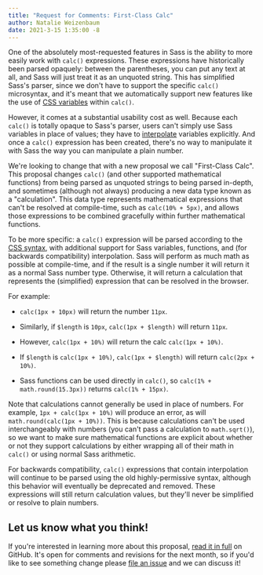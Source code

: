 ```yaml
---
title: "Request for Comments: First-Class Calc"
author: Natalie Weizenbaum
date: 2021-3-15 1:35:00 -8
---
```


One of the absolutely most-requested features in Sass is the ability to more
easily work with `calc()` expressions. These expressions have historically been
parsed opaquely: between the parentheses, you can put any text at all, and
Sass will just treat it as an unquoted string. This has simplified Sass's
parser, since we don't have to support the specific `calc()` microsyntax, and
it's meant that we automatically support new features like the use of [CSS
variables] within `calc()`.

[CSS variables]: https://developer.mozilla.org/en-US/docs/Web/CSS/Using_CSS_custom_properties

However, it comes at a substantial usability cost as well. Because each `calc()`
is totally opaque to Sass's parser, users can't simply use Sass variables in
place of values; they have to [interpolate] variables explicitly. And once a
`calc()` expression has been created, there's no way to manipulate it with Sass
the way you can manipulate a plain number.

[interpolate]: /documentation/interpolation

We're looking to change that with a new proposal we call "First-Class Calc".
This proposal changes `calc()` (and other supported mathematical functions) from
being parsed as unquoted strings to being parsed in-depth, and sometimes
(although not always) producing a new data type known as a "calculation". This
data type represents mathematical expressions that can't be resolved at
compile-time, such as `calc(10% + 5px)`, and allows those expressions to be
combined gracefully within further mathematical functions.

To be more specific: a `calc()` expression will be parsed according to the [CSS
syntax], with additional support for Sass variables, functions, and (for
backwards compatibility) interpolation. Sass will perform as much math as
possible at compile-time, and if the result is a single number it will return it
as a normal Sass number type. Otherwise, it will return a calculation that
represents the (simplified) expression that can be resolved in the browser.

[CSS syntax]: https://drafts.csswg.org/css-values-3/#calc-syntax

For example:

* `calc(1px + 10px)` will return the number `11px`.

* Similarly, if `$length` is `10px`, `calc(1px + $length)` will return `11px`.

* However, `calc(1px + 10%)` will return the calc `calc(1px + 10%)`.

* If `$length` is `calc(1px + 10%)`, `calc(1px + $length)` will return
  `calc(2px + 10%)`.

* Sass functions can be used directly in `calc()`, so `calc(1% +
  math.round(15.3px))` returns `calc(1% + 15px)`.

Note that calculations cannot generally be used in place of numbers. For
example, `1px + calc(1px + 10%)` will produce an error, as will
`math.round(calc(1px + 10%))`. This is because calculations can't be used
interchangeably with numbers (you can't pass a calculation to `math.sqrt()`), so
we want to make sure mathematical functions are explicit about whether or not
they support calculations by either wrapping all of their math in `calc()` or
using normal Sass arithmetic.

For backwards compatibility, `calc()` expressions that contain interpolation
will continue to be parsed using the old highly-permissive syntax, although this
behavior will eventually be deprecated and removed. These expressions will still
return calculation values, but they'll never be simplified or resolve to plain
numbers.

## Let us know what you think!

If you're interested in learning more about this proposal, [read it in full] on
GitHub. It's open for comments and revisions for the next month, so if you'd
like to see something change please [file an issue] and we can discuss it!

[read it in full]: https://github.com/sass/sass/tree/main/proposal/first-class-calc.md
[file an issue]: https://github.com/sass/sass/issues/new
